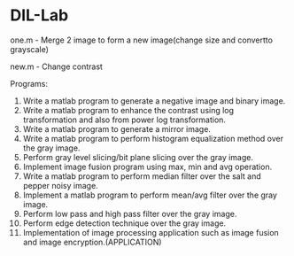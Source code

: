 # DIL-Lab

one.m - Merge 2 image to form a new image(change size and convertto grayscale)

new.m - Change contrast

Programs:
1. Write a matlab program to generate a negative image and binary image.
2. Write a matlab program to enhance the contrast using log transformation and also from power log transformation.
3. Write a matlab program to generate a mirror image.
4. Write a matlab program to perform histogram equalization method over the gray image.
5. Perform gray level slicing/bit plane slicing over the gray image.
6. Implement image fusion program using max, min and avg operation.
7. Write a matlab program to perform median filter over the salt and pepper noisy image.
8. Implement a matlab program to perform mean/avg filter over the gray image.
9. Perform low pass and high pass filter over the gray image.
10. Perform edge detection technique over the gray image.
11. Implementation of image processing application such as image fusion and image encryption.(APPLICATION)
